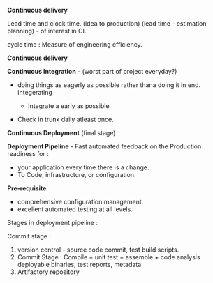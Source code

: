**Continuous delivery**

Lead time and               clock time.
(idea to production)        (lead time - estimation planning) - of interest in CI.

cycle time : Measure of engineering efficiency.

**Continuous delivery**


**Continuous Integration** - (worst part of project everyday?)

- doing things as eagerly as possible rather thana doing it in end. integerating
    - Integrate a early as possible

- Check in trunk daily atleast once.


**Continuous Deployment** (final stage)

**Deployment Pipeline** - Fast automated feedback on the Production readiness for :
-   your application every time there is a change.
-   To Code, infrastructure, or configuration.

**Pre-requisite**
-   comprehensive configuration management.
-   excellent automated testing at all levels.

 Stages in deployment pipeline :

 Commit stage :
 1. version control - source code commit, test build scripts.
 2. Commit Stage : Compile + unit test + assemble + code analysis
    deployable binaries, test reports, metadata
 3. Artifactory repository
